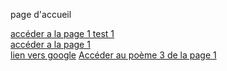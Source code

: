 <!--<!DOCTYPE html>-->
<!--ceci  n'est pas une balise mais un directive
Indique la version de HTML utilisé: HTML5
-->

<!--ceci  est commentaire-->

<!--Balise paires/ Impaires-->

<html>
<head><!--en tête de la pâge-->
	<title>Accueil introduction</title><!--en tête de la page-->
	<meta charset="utf-8"><!--encodage de la page (gestion des caractères accentués)-->
</head>
<body>
<!--corp de la page: contient les éléments affichés-->
<p>page d'accueil</p>
<a href="https://guillaumeedelfix1.github.io/Web_Statique/about/contact-us.html" target="_blank">accéder a la page 1 test 1</a><br>
<a href="https://guillaumeedelfix1.github.io/Web_Statique/about/page1.md" target="_self">accéder a la page 1</a><br>
<a href="https://google.com">lien vers google</a>
<a href="./page1.html#Poeme3">Accéder au poème 3 de la page 1</a>

</body>
</html>
<!--en web on fonctionne en hcemin relatif-->
<!--target="_blank" ouvrir un nouvelle onglet-->
<!--target="_self" ouvrir dans le même onglet-->
 
